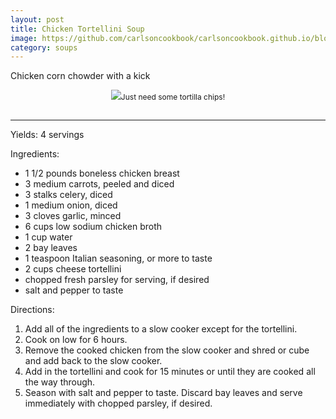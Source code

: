 ```yaml
---
layout: post
title: Chicken Tortellini Soup
image: https://github.com/carlsoncookbook/carlsoncookbook.github.io/blob/master/images/chicken-tortellini-soup.jpg?raw=true
category: soups
---
```


Chicken corn chowder with a kick

<p style="float:center; font-size: 9pt; text-align: center; width: 50%; margin-left: 25%; margin-bottom: 0.5em;"><img src="https://github.com/carlsonkellie/College-Cravings/blob/master/images/guacamole.jpg?raw=true">Just need some tortilla chips!<br><br></p>

<hr>


Yields: 4 servings

Ingredients:
* 1 1/2 pounds boneless chicken breast
* 3 medium carrots, peeled and diced
* 3 stalks celery, diced
* 1 medium onion, diced
* 3 cloves garlic, minced
* 6 cups low sodium chicken broth
* 1 cup water
* 2 bay leaves
* 1 teaspoon Italian seasoning, or more to taste
* 2 cups cheese tortellini
* chopped fresh parsley for serving, if desired
* salt and pepper to taste


Directions:
1. Add all of the ingredients to a slow cooker except for the tortellini.
2. Cook on low for 6 hours.
3. Remove the cooked chicken from the slow cooker and shred or cube and add back to the slow cooker.
4. Add in the tortellini and cook for 15 minutes or until they are cooked all the way through.
5. Season with salt and pepper to taste. Discard bay leaves and serve immediately with chopped parsley, if desired.
